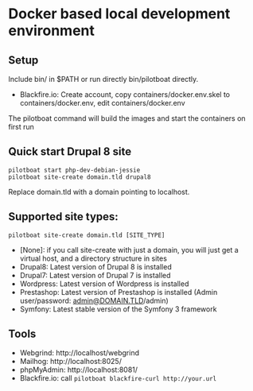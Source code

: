 # Docker based local development environment

## Setup

Include bin/ in $PATH or run directly bin/pilotboat directly.

* Blackfire.io: Create account, copy containers/docker.env.skel to containers/docker.env, edit containers/docker.env

The pilotboat command will build the images and start the containers on first run

## Quick start Drupal 8 site

    pilotboat start php-dev-debian-jessie
    pilotboat site-create domain.tld drupal8

Replace domain.tld with a domain pointing to localhost.

## Supported site types:

    pilotboat site-create domain.tld [SITE_TYPE]

* [None]: if you call site-create with just a domain, you will just get a virtual host, and a directory structure in sites
* Drupal8: Latest version of Drupal 8 is installed
* Drupal7: Latest version of Drupal 7 is installed
* Wordpress: Latest version of Wordpress is installed
* Prestashop: Latest version of Prestashop is installed (Admin user/password: admin@DOMAIN.TLD/admin)
* Symfony: Latest stable version of the Symfony 3 framework

## Tools

* Webgrind: http://localhost/webgrind
* Mailhog: http://localhost:8025/
* phpMyAdmin: http://localhost:8081/
* Blackfire.io: call ```pilotboat blackfire-curl http://your.url```
